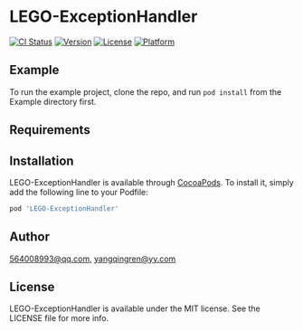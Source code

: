 # LEGO-ExceptionHandler

[![CI Status](https://img.shields.io/travis/564008993@qq.com/LEGO-ExceptionHandler.svg?style=flat)](https://travis-ci.org/564008993@qq.com/LEGO-ExceptionHandler)
[![Version](https://img.shields.io/cocoapods/v/LEGO-ExceptionHandler.svg?style=flat)](https://cocoapods.org/pods/LEGO-ExceptionHandler)
[![License](https://img.shields.io/cocoapods/l/LEGO-ExceptionHandler.svg?style=flat)](https://cocoapods.org/pods/LEGO-ExceptionHandler)
[![Platform](https://img.shields.io/cocoapods/p/LEGO-ExceptionHandler.svg?style=flat)](https://cocoapods.org/pods/LEGO-ExceptionHandler)

## Example

To run the example project, clone the repo, and run `pod install` from the Example directory first.

## Requirements

## Installation

LEGO-ExceptionHandler is available through [CocoaPods](https://cocoapods.org). To install
it, simply add the following line to your Podfile:

```ruby
pod 'LEGO-ExceptionHandler'
```

## Author

564008993@qq.com, yangqingren@yy.com

## License

LEGO-ExceptionHandler is available under the MIT license. See the LICENSE file for more info.
